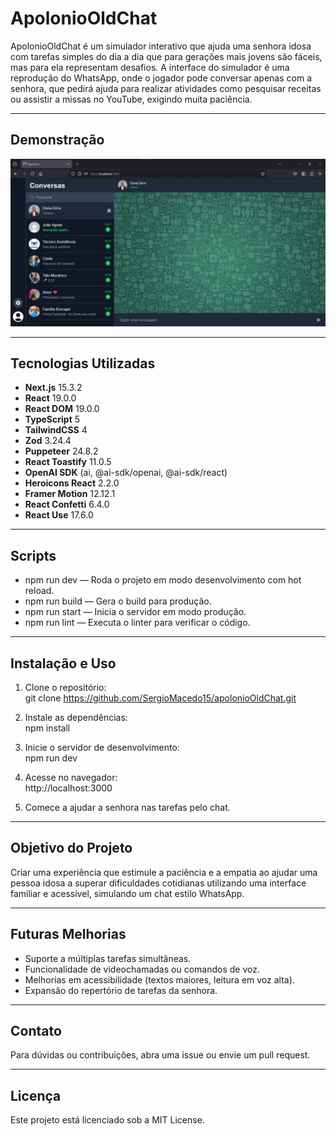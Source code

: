 # ApolonioOldChat


ApolonioOldChat é um simulador interativo que ajuda uma senhora idosa com tarefas simples do dia a dia que para gerações mais jovens são fáceis, mas para ela representam desafios. A interface do simulador é uma reprodução do WhatsApp, onde o jogador pode conversar apenas com a senhora, que pedirá ajuda para realizar atividades como pesquisar receitas ou assistir a missas no YouTube, exigindo muita paciência.

---

## Demonstração

![Demonstração do ApolonioOldChat](public/demo.jpg)

---

## Tecnologias Utilizadas

- **Next.js** 15.3.2  
- **React** 19.0.0  
- **React DOM** 19.0.0  
- **TypeScript** 5  
- **TailwindCSS** 4  
- **Zod** 3.24.4  
- **Puppeteer** 24.8.2  
- **React Toastify** 11.0.5  
- **OpenAI SDK** (ai, @ai-sdk/openai, @ai-sdk/react)  
- **Heroicons React** 2.2.0  
- **Framer Motion** 12.12.1  
- **React Confetti** 6.4.0  
- **React Use** 17.6.0  

---

## Scripts

- npm run dev — Roda o projeto em modo desenvolvimento com hot reload.  
- npm run build — Gera o build para produção.  
- npm run start — Inicia o servidor em modo produção.  
- npm run lint — Executa o linter para verificar o código.  

---

## Instalação e Uso

1. Clone o repositório:  
   git clone https://github.com/SergioMacedo15/apolonioOldChat.git

2. Instale as dependências:  
   npm install

3. Inicie o servidor de desenvolvimento:  
   npm run dev

4. Acesse no navegador:  
   http://localhost:3000

5. Comece a ajudar a senhora nas tarefas pelo chat.

---

## Objetivo do Projeto

Criar uma experiência que estimule a paciência e a empatia ao ajudar uma pessoa idosa a superar dificuldades cotidianas utilizando uma interface familiar e acessível, simulando um chat estilo WhatsApp.

---

## Futuras Melhorias

- Suporte a múltiplas tarefas simultâneas.  
- Funcionalidade de videochamadas ou comandos de voz.  
- Melhorias em acessibilidade (textos maiores, leitura em voz alta).  
- Expansão do repertório de tarefas da senhora.  

---

## Contato

Para dúvidas ou contribuições, abra uma issue ou envie um pull request.

---

## Licença

Este projeto está licenciado sob a MIT License.